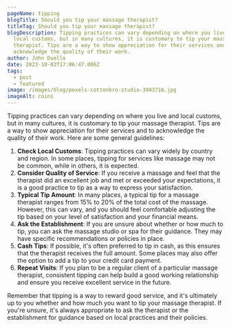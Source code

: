 ```yaml
---
pageName: tipping
blogTitle: Should you tip your massage therapist?
titleTag: Should you tip your massage therapist?
blogDescription: Tipping practices can vary depending on where you live and
  local customs, but in many cultures, it is customary to tip your massage
  therapist. Tips are a way to show appreciation for their services and to
  acknowledge the quality of their work.
author: John Duello
date: 2023-10-02T17:06:47.006Z
tags:
  - post
  - featured
image: /images/blog/pexels-cottonbro-studio-3943716.jpg
imageAlt: coins
---
```

Tipping practices can vary depending on where you live and local customs, but in many cultures, it is customary to tip your massage therapist. Tips are a way to show appreciation for their services and to acknowledge the quality of their work. Here are some general guidelines:

1. **Check Local Customs**: Tipping practices can vary widely by country and region. In some places, tipping for services like massage may not be common, while in others, it is expected.
2. **Consider Quality of Service**: If you receive a massage and feel that the therapist did an excellent job and met or exceeded your expectations, it is a good practice to tip as a way to express your satisfaction.
3. **Typical Tip Amount**: In many places, a typical tip for a massage therapist ranges from 15% to 20% of the total cost of the massage. However, this can vary, and you should feel comfortable adjusting the tip based on your level of satisfaction and your financial means.
4. **Ask the Establishment**: If you are unsure about whether or how much to tip, you can ask the massage studio or spa for their guidance. They may have specific recommendations or policies in place.
5. **Cash Tips**: If possible, it's often preferred to tip in cash, as this ensures that the therapist receives the full amount. Some places may also offer the option to add a tip to your credit card payment.
6. **Repeat Visits**: If you plan to be a regular client of a particular massage therapist, consistent tipping can help build a good working relationship and ensure you receive excellent service in the future.

Remember that tipping is a way to reward good service, and it's ultimately up to you whether and how much you want to tip your massage therapist. If you're unsure, it's always appropriate to ask the therapist or the establishment for guidance based on local practices and their policies.